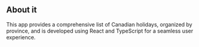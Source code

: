 ## About it

This app provides a comprehensive list of Canadian holidays, organized by province, and is developed using React and TypeScript for a seamless user experience.
